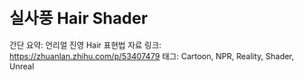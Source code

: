 # 실사풍 Hair Shader

간단 요약: 언리얼 진영 Hair 표현법
자료 링크: https://zhuanlan.zhihu.com/p/53407479
태그: Cartoon, NPR, Reality, Shader, Unreal